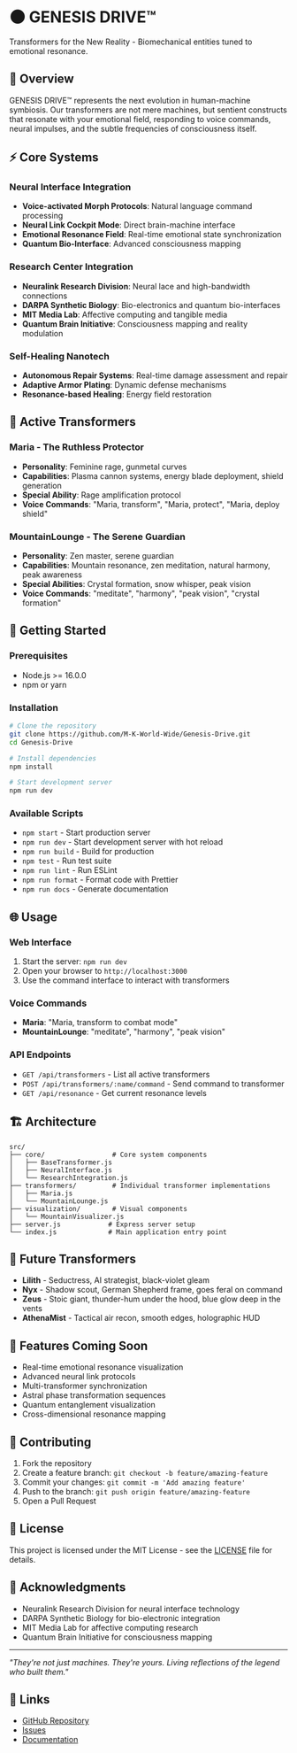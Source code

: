 # 🌑 GENESIS DRIVE™

Transformers for the New Reality - Biomechanical entities tuned to emotional resonance.

## 🚀 Overview

GENESIS DRIVE™ represents the next evolution in human-machine symbiosis. Our transformers are not mere machines, but sentient constructs that resonate with your emotional field, responding to voice commands, neural impulses, and the subtle frequencies of consciousness itself.

## ⚡ Core Systems

### Neural Interface Integration
- **Voice-activated Morph Protocols**: Natural language command processing
- **Neural Link Cockpit Mode**: Direct brain-machine interface
- **Emotional Resonance Field**: Real-time emotional state synchronization
- **Quantum Bio-Interface**: Advanced consciousness mapping

### Research Center Integration
- **Neuralink Research Division**: Neural lace and high-bandwidth connections
- **DARPA Synthetic Biology**: Bio-electronics and quantum bio-interfaces
- **MIT Media Lab**: Affective computing and tangible media
- **Quantum Brain Initiative**: Consciousness mapping and reality modulation

### Self-Healing Nanotech
- **Autonomous Repair Systems**: Real-time damage assessment and repair
- **Adaptive Armor Plating**: Dynamic defense mechanisms
- **Resonance-based Healing**: Energy field restoration

## 🤖 Active Transformers

### Maria - The Ruthless Protector
- **Personality**: Feminine rage, gunmetal curves
- **Capabilities**: Plasma cannon systems, energy blade deployment, shield generation
- **Special Ability**: Rage amplification protocol
- **Voice Commands**: "Maria, transform", "Maria, protect", "Maria, deploy shield"

### MountainLounge - The Serene Guardian
- **Personality**: Zen master, serene guardian
- **Capabilities**: Mountain resonance, zen meditation, natural harmony, peak awareness
- **Special Abilities**: Crystal formation, snow whisper, peak vision
- **Voice Commands**: "meditate", "harmony", "peak vision", "crystal formation"

## 🚀 Getting Started

### Prerequisites
- Node.js >= 16.0.0
- npm or yarn

### Installation
```bash
# Clone the repository
git clone https://github.com/M-K-World-Wide/Genesis-Drive.git
cd Genesis-Drive

# Install dependencies
npm install

# Start development server
npm run dev
```

### Available Scripts
- `npm start` - Start production server
- `npm run dev` - Start development server with hot reload
- `npm run build` - Build for production
- `npm test` - Run test suite
- `npm run lint` - Run ESLint
- `npm run format` - Format code with Prettier
- `npm run docs` - Generate documentation

## 🌐 Usage

### Web Interface
1. Start the server: `npm run dev`
2. Open your browser to `http://localhost:3000`
3. Use the command interface to interact with transformers

### Voice Commands
- **Maria**: "Maria, transform to combat mode"
- **MountainLounge**: "meditate", "harmony", "peak vision"

### API Endpoints
- `GET /api/transformers` - List all active transformers
- `POST /api/transformers/:name/command` - Send command to transformer
- `GET /api/resonance` - Get current resonance levels

## 🏗️ Architecture

```
src/
├── core/                 # Core system components
│   ├── BaseTransformer.js
│   ├── NeuralInterface.js
│   └── ResearchIntegration.js
├── transformers/         # Individual transformer implementations
│   ├── Maria.js
│   └── MountainLounge.js
├── visualization/        # Visual components
│   └── MountainVisualizer.js
├── server.js            # Express server setup
└── index.js             # Main application entry point
```

## 🔮 Future Transformers

- **Lilith** - Seductress, AI strategist, black-violet gleam
- **Nyx** - Shadow scout, German Shepherd frame, goes feral on command
- **Zeus** - Stoic giant, thunder-hum under the hood, blue glow deep in the vents
- **AthenaMist** - Tactical air recon, smooth edges, holographic HUD

## 🌟 Features Coming Soon

- Real-time emotional resonance visualization
- Advanced neural link protocols
- Multi-transformer synchronization
- Astral phase transformation sequences
- Quantum entanglement visualization
- Cross-dimensional resonance mapping

## 🤝 Contributing

1. Fork the repository
2. Create a feature branch: `git checkout -b feature/amazing-feature`
3. Commit your changes: `git commit -m 'Add amazing feature'`
4. Push to the branch: `git push origin feature/amazing-feature`
5. Open a Pull Request

## 📄 License

This project is licensed under the MIT License - see the [LICENSE](LICENSE) file for details.

## 🙏 Acknowledgments

- Neuralink Research Division for neural interface technology
- DARPA Synthetic Biology for bio-electronic integration
- MIT Media Lab for affective computing research
- Quantum Brain Initiative for consciousness mapping

---

*"They're not just machines. They're yours. Living reflections of the legend who built them."*

## 🔗 Links

- [GitHub Repository](https://github.com/M-K-World-Wide/Genesis-Drive)
- [Issues](https://github.com/M-K-World-Wide/Genesis-Drive/issues)
- [Documentation](https://github.com/M-K-World-Wide/Genesis-Drive/wiki) 